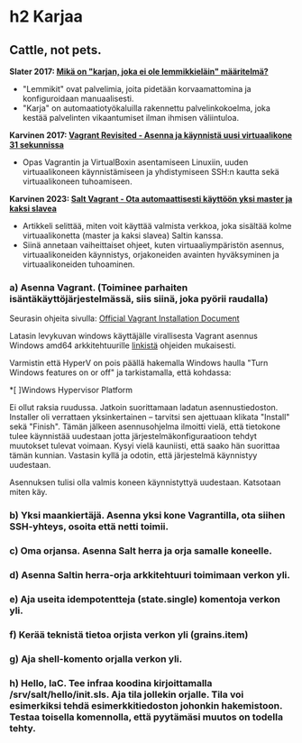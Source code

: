 # h2 Karjaa

## Cattle, not pets.

**Slater 2017: [Mikä on "karjan, joka ei ole lemmikkieläin" määritelmä?](https://devops.stackexchange.com/questions/653/what-is-the-definition-of-cattle-not-pets#654)**

- "Lemmikit" ovat palvelimia, joita pidetään korvaamattomina ja konfiguroidaan manuaalisesti.
- "Karja" on automaatiotyökaluilla rakennettu palvelinkokoelma, joka kestää palvelinten vikaantumiset ilman ihmisen väliintuloa.

**Karvinen 2017: [Vagrant Revisited - Asenna ja käynnistä uusi virtuaalikone 31 sekunnissa](https://terokarvinen.com/2017/04/11/vagrant-revisited-install-boot-new-virtual-machine-in-31-seconds/)**

- Opas Vagrantin ja VirtualBoxin asentamiseen Linuxiin, uuden virtuaalikoneen käynnistämiseen ja yhdistymiseen SSH:n kautta sekä virtuaalikoneen tuhoamiseen.

**Karvinen 2023: [Salt Vagrant - Ota automaattisesti käyttöön yksi master ja kaksi slavea](https://terokarvinen.com/2023/salt-vagrant/)**

- Artikkeli selittää, miten voit käyttää valmista verkkoa, joka sisältää kolme virtuaalikonetta (master ja kaksi slavea) Saltin kanssa.
- Siinä annetaan vaiheittaiset ohjeet, kuten virtuaaliympäristön asennus, virtuaalikoneiden käynnistys, orjakoneiden avainten hyväksyminen ja virtuaalikoneiden tuhoaminen.

### a) Asenna Vagrant. (Toiminee parhaiten isäntäkäyttöjärjestelmässä, siis siinä, joka pyörii raudalla)

Seurasin ohjeita sivulla:
[Official Vagrant Installation Document](https://developer.hashicorp.com/vagr)

Latasin levykuvan windows käyttäjälle virallisesta Vagrant asennus Windows amd64 arkkitehtuurille [linkistä](https://releases.hashicorp.com/vagrant/2.4.0/vagrant_2.4.0_windows_amd64.msi) ohjeiden mukaisesti.

Varmistin että HyperV on pois päällä hakemalla Windows haulla "Turn Windows features on or off" ja tarkistamalla, että kohdassa:

\*[ ]Windows Hypervisor Platform

Ei ollut raksia ruudussa. Jatkoin suorittamaan ladatun asennustiedoston. Installer oli verrattaen yksinkertainen – tarvitsi sen ajettuaan klikata "Install" sekä "Finish". Tämän jälkeen asennusohjelma ilmoitti vielä, että tietokone tulee käynnistää uudestaan jotta järjestelmäkonfiguraatioon tehdyt muutokset tulevat voimaan.
Kysyi vielä kauniisti, että saako hän suorittaa tämän kunnian. Vastasin kyllä ja odotin, että järjestelmä käynnistyy uudestaan.

Asennuksen tulisi olla valmis koneen käynnistyttyä uudestaan. Katsotaan miten käy.

### b) Yksi maankiertäjä. Asenna yksi kone Vagrantilla, ota siihen SSH-yhteys, osoita että netti toimii.

### c) Oma orjansa. Asenna Salt herra ja orja samalle koneelle.

### d) Asenna Saltin herra-orja arkkitehtuuri toimimaan verkon yli.

### e) Aja useita idempotentteja (state.single) komentoja verkon yli.

### f) Kerää teknistä tietoa orjista verkon yli (grains.item)

### g) Aja shell-komento orjalla verkon yli.

### h) Hello, IaC. Tee infraa koodina kirjoittamalla /srv/salt/hello/init.sls. Aja tila jollekin orjalle. Tila voi esimerkiksi tehdä esimerkkitiedoston johonkin hakemistoon. Testaa toisella komennolla, että pyytämäsi muutos on todella tehty.
